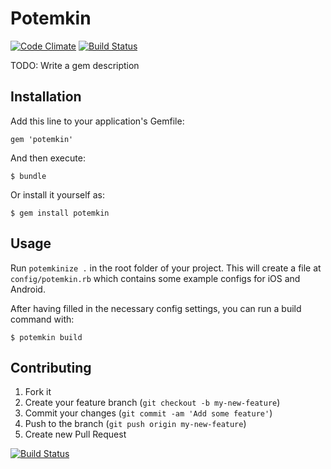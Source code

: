 # Potemkin

[![Code Climate](https://codeclimate.com/badge.png)](https://codeclimate.com/github/10to1/potemkin) [![Build Status](https://secure.travis-ci.org/10to1/potemkin.png?branch=master)](https://travis-ci.org/10to1/potemkin)

TODO: Write a gem description

## Installation

Add this line to your application's Gemfile:

    gem 'potemkin'

And then execute:

    $ bundle

Or install it yourself as:

    $ gem install potemkin

## Usage

Run `potemkinize .` in the root folder of your project. This will create a file at `config/potemkin.rb` which contains some example configs for iOS and Android.

After having filled in the necessary config settings, you can run a build command with:

    $ potemkin build

## Contributing

1. Fork it
2. Create your feature branch (`git checkout -b my-new-feature`)
3. Commit your changes (`git commit -am 'Add some feature'`)
4. Push to the branch (`git push origin my-new-feature`)
5. Create new Pull Request

[![Build Status](https://secure.travis-ci.org/10to1/potemkin.png?branch=master)](https://travis-ci.org/10to1/potemkin)